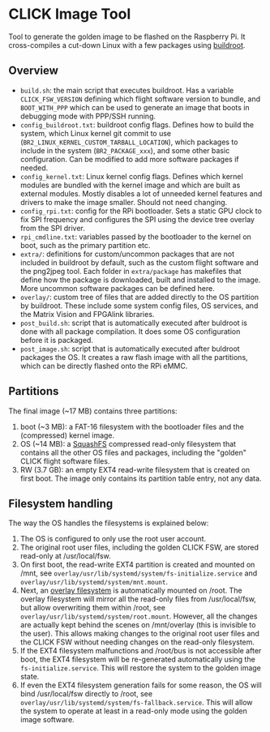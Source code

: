 # CLICK Image Tool
Tool to generate the golden image to be flashed on the Raspberry Pi. It cross-compiles a cut-down Linux with a few packages using [buildroot](https://buildroot.org/).

## Overview
- `build.sh`: the main script that executes buildroot. Has a variable `CLICK_FSW_VERSION` defining which flight software version to bundle, and `BOOT_WITH_PPP` which can be used to generate an image that boots in debugging mode with PPP/SSH running.
- `config_buildroot.txt`: buildroot config flags. Defines how to build the system, which Linux kernel git commit to use (`BR2_LINUX_KERNEL_CUSTOM_TARBALL_LOCATION`), which packages to include in the system (`BR2_PACKAGE_xxx`), and some other basic configuration. Can be modified to add more software packages if needed.
- `config_kernel.txt`: Linux kernel config flags. Defines which kernel modules are bundled with the kernel image and which are built as external modules. Mostly disables a lot of unneeded kernel features and drivers to make the image smaller. Should not need changing.
- `config_rpi.txt`: config for the RPi bootloader. Sets a static GPU clock to fix SPI frequency and configures the SPI using the device tree overlay from the SPI driver.
- `rpi_cmdline.txt`: variables passed by the bootloader to the kernel on boot, such as the primary partition etc.
- `extra/`: definitions for custom/uncommon packages that are not included in buildroot by default, such as the custom flight software and the png2jpeg tool. Each folder in `extra/package` has makefiles that define how the package is downloaded, built and installed to the image. More uncommon software packages can be defined here.
- `overlay/`: custom tree of files that are added directly to the OS partition by buildroot. These include some system config files, OS services, and the Matrix Vision and FPGAlink libraries.
- `post_build.sh`: script that is automatically executed after buldroot is done with all package compilation. It does some OS configuration before it is packaged.
- `post_image.sh`: script that is automatically executed after buldroot packages the OS. It creates a raw flash image with all the partitions, which can be directly flashed onto the RPi eMMC.

## Partitions
The final image (~17 MB) contains three partitions:
1. boot (~3 MB): a FAT-16 filesystem with the bootloader files and the (compressed) kernel image.
2. OS (~14 MB): a [SquashFS](https://en.wikipedia.org/wiki/SquashFS) compressed read-only filesystem that contains all the other OS files and packages, including the "golden" CLICK flight software files.
3. RW (3.7 GB): an empty EXT4 read-write filesystem that is created on first boot. The image only contains its partition table entry, not any data.

## Filesystem handling
The way the OS handles the filesystems is explained below:
1. The OS is configured to only use the root user account.
2. The original root user files, including the golden CLICK FSW, are stored read-only at /usr/local/fsw.
3. On first boot, the read-write EXT4 partition is created and mounted on /mnt, see `overlay/usr/lib/systemd/system/fs-initialize.service` and `overlay/usr/lib/systemd/system/mnt.mount`.
4. Next, an [overlay filesystem](https://wiki.archlinux.org/index.php/Overlay_filesystem) is automatically mounted on /root. The overlay filesystem will mirror all the read-only files from /usr/local/fsw, but allow overwriting them within /root, see `overlay/usr/lib/systemd/system/root.mount`. However, all the changes are actually kept behind the scenes on /mnt/overlay (this is invisible to the user). This allows making changes to the original root user files and the CLICK FSW without needing changes on the read-only filesystem.
5. If the EXT4 filesystem malfunctions and /root/bus is not accessible after boot, the EXT4 filesystem will be re-generated automatically using the `fs-initialize.service`. This will restore the system to the golden image state.
6. If even the EXT4 filesystem generation fails for some reason, the OS will bind /usr/local/fsw directly to /root, see `overlay/usr/lib/systemd/system/fs-fallback.service`. This will allow the system to operate at least in a read-only mode using the golden image software.
